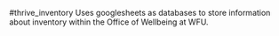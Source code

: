 #thrive_inventory
Uses googlesheets as databases to store information about inventory within the Office of Wellbeing at WFU. 
